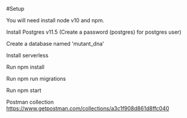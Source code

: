#Setup

You will need install node v10 and npm.

Install Postgres v11.5 (Create a password (postgres) for postgres user)

Create a database named 'mutant_dna'

Install serverless

Run npm install

Run npm run migrations

Run npm start

Postman collection
https://www.getpostman.com/collections/a3c1f908d861d8ffc040
